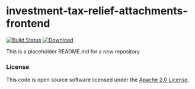 
# investment-tax-relief-attachments-frontend

[![Build Status](https://travis-ci.org/hmrc/investment-tax-relief-attachments-frontend.svg?branch=master)](https://travis-ci.org/hmrc/investment-tax-relief-attachments-frontend) [ ![Download](https://api.bintray.com/packages/hmrc/releases/investment-tax-relief-attachments-frontend/images/download.svg) ](https://bintray.com/hmrc/releases/investment-tax-relief-attachments-frontend/_latestVersion)

This is a placeholder README.md for a new repository

### License

This code is open source software licensed under the [Apache 2.0 License]("http://www.apache.org/licenses/LICENSE-2.0.html").
    